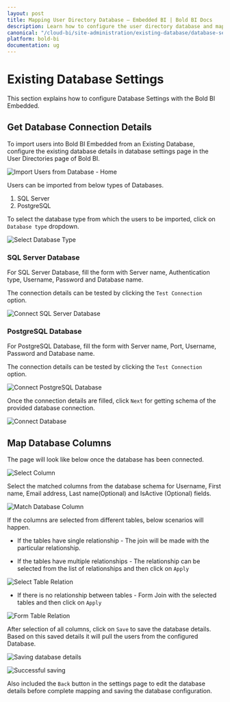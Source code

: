 ```yaml
---
layout: post
title: Mapping User Directory Database – Embedded BI | Bold BI Docs
description: Learn how to configure the user directory database and map the required columns to pull user details into Bold BI Embedded.
canonical: "/cloud-bi/site-administration/existing-database/database-settings/"
platform: bold-bi
documentation: ug
---
```


# Existing Database Settings

This section explains how to configure Database Settings with the Bold BI Embedded.

## Get Database Connection Details

To import users into Bold BI Embedded from an Existing Database, configure the existing database details in database settings page in the User Directories page of Bold BI. 

![Import Users from Database - Home](/static/assets/embedded/site-administration/images/import-users-home-page-new.png)

Users can be imported from below types of Databases.

1. SQL Server
2. PostgreSQL

To select the database type from which the users to be imported, click on `Database type` dropdown.

![Select Database Type](/static/assets/embedded/site-administration/images/select-database-type-new.png)
 
### SQL Server Database
 
For SQL Server Database, fill the form with Server name, Authentication type, Username, Password and Database name.
 
The connection details can be tested by clicking the `Test Connection` option.
  
![Connect SQL Server Database](/static/assets/embedded/site-administration/images/connect-database-sqlserver-new.png)
 
### PostgreSQL Database
 
For PostgreSQL Database, fill the form with Server name, Port, Username, Password and Database name.
 
The connection details can be tested by clicking the `Test Connection` option.
 
![Connect PostgreSQL Database](/static/assets/embedded/site-administration/images/connect-database-postgresql-new.png)
 
Once the connection details are filled, click `Next` for getting schema of the provided database connection.

![Connect Database](/static/assets/embedded/site-administration/images/connect-database-new.png)

## Map Database Columns

The page will look like below once the database has been connected.

![Select Column](/static/assets/embedded/site-administration/images/database-select-columns-new.png)

Select the matched columns from the database schema for Username, First name, Email address, Last name(Optional) and IsActive (Optional) fields.

![Match Database Column](/static/assets/embedded/site-administration/images/match-database-columns-new.png)

If the columns are selected from different tables, below scenarios will happen.

* If the tables have single relationship - The join will be made with the particular relationship.

* If the tables have multiple relationships - The relationship can be selected from the list of relationships and then click on `Apply`

![Select Table Relation](/static/assets/embedded/site-administration/images/select-relation.png)

* If there is no relationship between tables - Form Join with the selected tables and then click on `Apply`

![Form Table Relation](/static/assets/embedded/site-administration/images/form-relation.png)

After selection of all columns, click on `Save` to save the database details. Based on this saved details it will pull the users from the configured Database.

![Saving database details](/static/assets/embedded/site-administration/images/save-database-details.png)


![Successful saving](/static/assets/embedded/site-administration/images/database-details-saved.png)

Also included the `Back` button in the settings page to edit the database details before complete mapping and saving the database configuration.